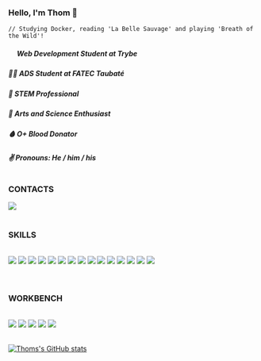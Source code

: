 ### Hello, I'm Thom :raccoon:
```
// Studying Docker, reading 'La Belle Sauvage' and playing 'Breath of the Wild'!
```

##### <img src="https://assets-global.website-files.com/61549abf6fb9ca5e91bc5709/61549abf6fb9ca4e2fbc57a7_favicon_ios.png" width="14em"/> Web Development Student at Trybe
##### :man_technologist: ADS Student at FATEC Taubaté
##### :seedling: STEM Professional
##### :satellite: Arts and Science Enthusiast
##### :drop_of_blood: O+ Blood Donator
##### :v: Pronouns:  He / him / his

#

### CONTACTS
<a href="https://www.linkedin.com/in/wthomasferreira/" target="_blank"><img src="https://img.shields.io/badge/linkedin-0D1117?style=for-the-badge&logo=linkedin&logoColor=0A66C2&logoWidth=20"/></a>

#

### SKILLS

<br>
<div style="display: inline_block">
  <img src="https://img.shields.io/badge/bash-0D1117?style=for-the-badge&logo=gnubash&logoColor=4EAA25&logoWidth=20"/>
  <img src="https://img.shields.io/badge/css3-0D1117?style=for-the-badge&logo=css3&logoColor=1572B6&logoWidth=20"/>
  <img src="https://img.shields.io/badge/docker-0D1117?style=for-the-badge&logo=docker&logoColor=2496ED&logoWidth=20"/>
  <img src="https://img.shields.io/badge/eslint-0D1117?style=for-the-badge&logo=eslint&logoColor=4B32C3&logoWidth=20"/>
  <img src="https://img.shields.io/badge/git-0D1117?style=for-the-badge&logo=git&logoColor=F05032&logoWidth=20"/>
  <img src="https://img.shields.io/badge/github-0D1117?style=for-the-badge&logo=github&logoColor=fff&logoWidth=20"/>
  <img src="https://img.shields.io/badge/html5-0D1117?style=for-the-badge&logo=html5&logoColor=E34F26&logoWidth=20"/>
  <img src="https://img.shields.io/badge/javascript-0D1117?style=for-the-badge&logo=javascript&logoColor=F7DF1E&logoWidth=20"/>
  <img src="https://img.shields.io/badge/jest-0D1117?style=for-the-badge&logo=jest&logoColor=C21325&logoWidth=20"/>
  <img src="https://img.shields.io/badge/npm-0D1117?style=for-the-badge&logo=npm&logoColor=CB3837&logoWidth=20"/>
  <img src="https://img.shields.io/badge/react-0D1117?style=for-the-badge&logo=react&logoColor=61DAFB&logoWidth=20"/>
  <img src="https://img.shields.io/badge/react router-0D1117?style=for-the-badge&logo=reactrouter&logoColor=CA4245&logoWidth=20"/>
  <img src="https://img.shields.io/badge/rtl-0D1117?style=for-the-badge&logo=testinglibrary&logoColor=E33332&logoWidth=20"/>
  <img src="https://img.shields.io/badge/redux toolkit-0D1117?style=for-the-badge&logo=redux&logoColor=764ABC&logoWidth=20"/>
  <img src="https://img.shields.io/badge/stylelint-0D1117?style=for-the-badge&logo=stylelint&logoColor=fff&logoWidth=20"/>
</div>
<br>

#

### WORKBENCH

<br>
<div style="display: inline_block">
  <img src="https://img.shields.io/badge/acer-0D1117?style=for-the-badge&logo=acer&logoColor=83B81AlogoWidth=20"/>
  <img src="https://img.shields.io/badge/android-0D1117?style=for-the-badge&logo=android&logoColor=3DDC84logoWidth=20"/>
  <img src="https://img.shields.io/badge/code-0D1117?style=for-the-badge&logo=visualstudiocode&logoColor=007ACC&logoWidth=20"/>
  <img src="https://img.shields.io/badge/fedora-0D1117?style=for-the-badge&logo=fedora&logoColor=294172&logoWidth=20"/>
  <img src="https://img.shields.io/badge/vivaldi-0D1117?style=for-the-badge&logo=vivaldi&logoColor=EF3939&logoWidth=20"/>
</div>
<br>

[![Thoms's GitHub stats](https://github-readme-stats.vercel.app/api?username=WeltonThomasFerreira&show_icons=true&theme=github_dark)](https://github.com/WeltonThomasFerreira/github-readme-stats)
